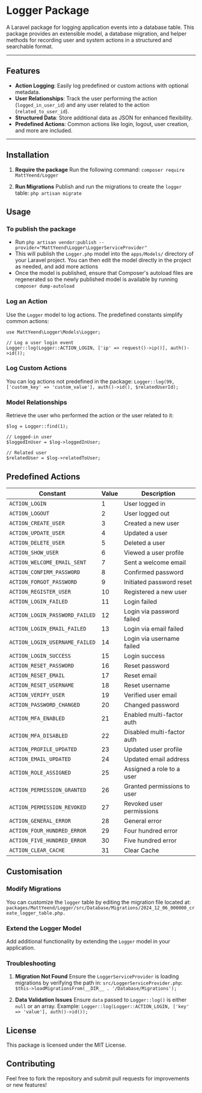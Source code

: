 # Logger Package

A Laravel package for logging application events into a database table. This package provides an extensible model, a database migration, and helper methods for recording user and system actions in a structured and searchable format.

---

## Features

- **Action Logging**: Easily log predefined or custom actions with optional metadata.
- **User Relationships**: Track the user performing the action (`logged_in_user_id`) and any user related to the action (`related_to_user_id`).
- **Structured Data**: Store additional data as JSON for enhanced flexibility.
- **Predefined Actions**: Common actions like login, logout, user creation, and more are included.

---

## Installation

1. **Require the package**
    Run the following command: `composer require MattYeend/Logger`

2. **Run Migrations**
    Publish and run the migrations to create the `logger` table:
    `php artisan migrate`

## Usage
### To publish the package
- Run `php artisan vendor:publish --provider="MattYeend\Logger\LoggerServiceProvider"`
- This will publish the `Logger.php` model into the `apps/Models/` directory of your Laravel project. You can then edit the model directly in the project as needed, and add more actions
- Once the model is published, ensure that Composer's autoload files are regenerated so the newly published model is available by running `composer dump-autoload`

### Log an Action
Use the `Logger` model to log actions. The predefined constants simplify common actions:
```
use MattYeend\Logger\Models\Logger;

// Log a user login event
Logger::log(Logger::ACTION_LOGIN, ['ip' => request()->ip()], auth()->id());
```

### Log Custom Actions
You can log actions not predefined in the package:
`Logger::log(99, ['custom_key' => 'custom_value'], auth()->id(), $relatedUserId);`

### Model Relationships
Retrieve the user who performed the action or the user related to it:
```
$log = Logger::find(1);

// Logged-in user
$loggedInUser = $log->loggedInUser;

// Related user
$relatedUser = $log->relatedToUser;
```

## Predefined Actions
| Constant | Value | Description |
|-|-|-|
| `ACTION_LOGIN` | 1 | User logged in |
| `ACTION_LOGOUT` | 2 | User logged out |
| `ACTION_CREATE_USER` | 3 | Created a new user |
| `ACTION_UPDATE_USER` | 4 | Updated a user |
| `ACTION_DELETE_USER` | 5 | Deleted a user |
| `ACTION_SHOW_USER` | 6 | Viewed a user profile |
| `ACTION_WELCOME_EMAIL_SENT` | 7 | Sent a welcome email |
| `ACTION_CONFIRM_PASSWORD` | 8 | Confirmed password |
| `ACTION_FORGOT_PASSWORD` | 9 | Initiated password reset |
| `ACTION_REGISTER_USER` | 10 | Registered a new user |
| `ACTION_LOGIN_FAILED` | 11 | Login failed |
| `ACTION_LOGIN_PASSWORD_FAILED` | 12 | Login via password failed |
| `ACTION_LOGIN_EMAIL_FAILED` | 13 | Login via email failed |
| `ACTION_LOGIN_USERNAME_FAILED` | 14 | Login via username failed |
| `ACTION_LOGIN_SUCCESS` | 15 | Login success |
| `ACTION_RESET_PASSWORD` | 16 | Reset password |
| `ACTION_RESET_EMAIL` | 17 | Reset email |
| `ACTION_RESET_USERNAME` | 18 | Reset username |
| `ACTION_VERIFY_USER` | 19 | Verified user email |
| `ACTION_PASSWORD_CHANGED` | 20 | Changed password |
| `ACTION_MFA_ENABLED` | 21 | Enabled multi-factor auth |
| `ACTION_MFA_DISABLED` | 22 | Disabled multi-factor auth |
| `ACTION_PROFILE_UPDATED` | 23 | Updated user profile |
| `ACTION_EMAIL_UPDATED` | 24 | Updated email address |
| `ACTION_ROLE_ASSIGNED` | 25 | Assigned a role to a user |
| `ACTION_PERMISSION_GRANTED` | 26 | Granted permissions to user |
| `ACTION_PERMISSION_REVOKED` | 27 | Revoked user permissions |
| `ACTION_GENERAL_ERROR` | 28 | General error |
| `ACTION_FOUR_HUNDRED_ERROR` | 29 | Four hundred error |
| `ACTION_FIVE_HUNDRED_ERROR` | 30 | Five hundred error |
| `ACTION_CLEAR_CACHE` | 31 | Clear Cache |

## Customisation
### Modify Migrations
You can customize the `logger` table by editing the migration file located at:
`packages/MattYeend/Logger/src/Database/Migrations/2024_12_06_000000_create_logger_table.php.`

### Extend the Logger Model
Add additional functionality by extending the `Logger` model in your application.

### Troubleshooting
1. **Migration Not Found**
    Ensure the `LoggerServiceProvider` is loading migrations by verifying the path in: `src/LoggerServiceProvider.php`:
    `$this->loadMigrationsFrom(__DIR__ . '/Database/Migrations');`

2. **Data Validation Issues**
    Ensure `data` passed to `Logger::log()` is either `null` or an array. Example:
    `Logger::log(Logger::ACTION_LOGIN, ['key' => 'value'], auth()->id());`

## License
This package is licensed under the MIT License.

## Contributing
Feel free to fork the repository and submit pull requests for improvements or new features!
